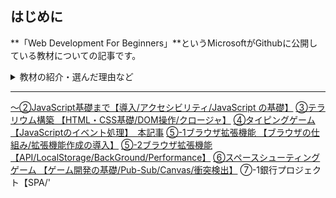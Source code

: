 <!--
title : MicrosoftのWeb開発教材を使ってみた ⑦-2銀行プロジェクト【ログイン/データ管理/状態管理】
tags : API 初心者
-->

## はじめに

**「Web Development For Beginners」**というMicrosoftがGithubに公開している教材についての記事です。

<details><summary> 教材の紹介・選んだ理由など </summary><div>

### この教材を選んだ理由

https://github.com/microsoft/Web-Dev-For-Beginners

- HTML/CSS/JavaScriptを触れるいい感じの教材が欲しかった
    - そこそこのボリュームがあり、作りながら学べるタイプの教材
    - 基礎的なトピックが一通り網羅されている
- 質が高そう
    - なにせあのMicrosoftなので、きっと良いものでしょう。
- 題材が**面白そう**
    - 軽く調べた感じだとチュートリアルでよくある題材として「TODOアプリ」「クイズアプリ」などがあるみたいですが、どれもどう実装するのか想像がついてしまって、余り興味がわきませんでした。
    - しかしこの教材は「テラリウム」「タイピングゲーム」「ブラウザ拡張機能」「スペースゲーム」「銀行プロジェクト」と、面白そうなトピックが並んでいます。

#### +α 実際に取り組んで感じたこと

- 提供されるリファレンス・参考サイトの質が高い
    - 一例は**Flexbox Froggy**。🐸 を並べながら `flexbox` の扱いについて学べるサイトです。超わかりやすいです。

https://flexboxfroggy.com/#ja

- 「アクセシビリティ」「ブラウザがどう動くのか」といった知識も学べる
    - 絶対やるべきだけど後回しにしがちなトピックも結構ガッツリ触れます。
    - かゆいところに手が届く感じ。
- 多分、英語全くわからなくてもなんとかなる
    - ほとんどのレッスンは `translations`というフォルダに日本語訳があります。
    - 最悪全部Deeplに突っ込めばなんとかなります。
- Edge推しがすごい
    - Microsoftの教材なので当然ですが、デモでは基本Edgeが使われます。
- スケッチノートがわかりやすい
    - 一部レッスンは最初にスケッチノートというイラストがあるのですが、それがすごくわかりやすいです。それに可愛い。
    - 扱うトピックについてイラストで視覚的に示してくれるので、どんな内容をやるのかざっくり把握してからレッスンに入ることが出来ます。

![image.png](https://qiita-image-store.s3.ap-northeast-1.amazonaws.com/0/1224564/52789223-13b3-1043-edb6-e26d5828bf35.png)
 > [microsoft/Web-Dev-For-Beginners/tree/main/1-getting-started-lessons/3-accessibility より](https://github.com/microsoft/Web-Dev-For-Beginners/blob/main/sketchnotes/webdev101-a11y.png)


### 教材の概要

各レッスンに以下の要素が含まれます。

- スケッチノート(オプション)
    - レッスンの概要がわかりやすくまとまったイラスト
- 補足のビデオ(オプション)
- レッスン前の小テスト
    - 簡単なテスト
- ステップバイステップなレッスン
- 知識のチェック
- レッスン後の小テスト
    - 簡単なテスト
- チャレンジ
- 副読本(サイト)
- 復習と自己学習
- 課題

チャレンジ〜は調べ物や課題をこなします。
課題については必要だと思ったものだけやりました。

#### 教材の構成

1. **getting-started-lessons(はじめに)**
    1. プログラミング言語と開発ツール
    1. アクセシビリティ
    1. Githubの基礎
2. **js-basics(JavaScript基礎)**
    2. データ型
    2. 関数とメソッド
    2. 分岐処理
    2. ループ
3. **terrarium（テラリウム構築）**
    3. HTMLイントロ
    3. CSSイントロ
    3. DOM操作とクロージャ
4. **typing-game（タイピングゲーム）**
    4. タイピングゲームを作る(イベント管理)
5. **browser-extension（ブラウザ拡張機能）**
    5. ブラウザについて
    5. API呼び出し、ローカルストレージの利用
    5. バックグラウンドタスクとパフォーマンス
6. **space-game（スペースシューティングゲーム）**
    6. イントロ(Pub-Subパターン)
    6. キャンバス
    6. モーションの追加
    6. レーザー追加、衝突検出
    6. スコアの保存
    6. 終了と再起動
7. **bank-project（架空の銀行プロジェクト）**
    7. WebアプリのHTMLテンプレートとルート
    7. ログインと登録フォームの構築
    7. データの取得と利用方法
    7. 状態管理の概念

### 取り組む際に気をつけたこと

* コピペ/写経にならないようにする
    * サンプルコードと実装の解説が一緒になっているので、理解したつもりになってコピペしがちです。
    * まず一通り目を通してから、なるべく自分の頭で考えて実装するようにしました。
* 全部完璧にやろうとしない
    * 「12週間、24レッスンのカリキュラム」と銘打たれているように、出される課題や副教材を全てこなそうと思うとかなりボリュームがあります。
        * そのため、現時点で必要だと思うカリキュラムにのみ取り組みました。
</div></details>

***

[〜②JavaScript基礎まで【導入/アクセシビリティ/JavaScript の基礎】](https://qiita.com/NasuPanda/items/d78514969191491a4bcd)
[③テラリウム構築 【HTML・CSS基礎/DOM操作/クロージャ】](https://qiita.com/NasuPanda/items/59b8e43d8d6fb609c7d5)
[④タイピングゲーム 【JavaScriptのイベント処理】　本記事](https://qiita.com/NasuPanda/items/340f391ee9f167bf4333)
[⑤-1ブラウザ拡張機能 【ブラウザの仕組み/拡張機能作成の導入】](https://qiita.com/NasuPanda/items/d0189565d039c2c11383)
[⑤-2ブラウザ拡張機能 【API/LocalStorage/BackGround/Performance】](https://qiita.com/NasuPanda/items/4186e6701cd2d4d68bb2)
[⑥スペースシューティングゲーム 【ゲーム開発の基礎/Pub-Sub/Canvas/衝突検出】](https://qiita.com/NasuPanda/items/16ffb297be9b862d2785)
⑦-1銀行プロジェクト【SPA/'<template>'/HTMLフォーム】
**⑦-2銀行プロジェクト【ログイン/データ管理/状態管理】　本記事**

***

### 記事の目的

- 学習のアウトプット
- 教材を使ってみたところかなり良かったので、その紹介

### 注意点

自身の学習のアウトプットがメインなので、理解できているところ(他言語と共通の箇所など)は省いています。
また、課題やtipsについても結構省きます。
この教材に興味を持った方はぜひご自分で取り組んでみてください。

# 7 Bank-projectの続き

https://github.com/microsoft/Web-Dev-For-Beginners/blob/main/7-bank-project

Node.jsを用いて架空の銀行を構築していきます。

![bank-image][https://github.com/Westen0511/Qiita-writing/blob/main/Microsoft-web-dev-for-beginners/images/bank-result.png?raw=true]

### やること

1. [Web アプリの HTML テンプレートとルート](https://github.com/microsoft/Web-Dev-For-Beginners/blob/main/7-bank-project/1-template-route/translations/README.ja.md)
2. [ログインと登録フォームの構築](https://github.com/microsoft/Web-Dev-For-Beginners/blob/main/7-bank-project/2-forms/translations/README.ja.md)
3. [データの取得と利用方法](https://github.com/microsoft/Web-Dev-For-Beginners/blob/main/7-bank-project/3-data/translations/README.ja.md)
4. [状態管理の概念](https://github.com/microsoft/Web-Dev-For-Beginners/blob/main/7-bank-project/4-state-management/translations/README.ja.md)

### 学習の目的

- ルーティングと HTML テンプレートを使ったマルチページサイトのアーキテクチャの足場の作り方を学ぶ
- フォームの構築と検証ルーチンの渡し方について学ぶ
- アプリのデータの出入り、データの取得方法、保存方法、廃棄方法
- アプリの状態を保持する方法とプログラムで管理する方法を学ぶ

## データの取得と利用

### イントロ

全てのWebアプリの中核には、**データ**が有る。

データには様々な形があるが、その目的は「ユーザに情報を表示すること」であることが多い。

Webアプリがますますインタラクティブで複雑になってきているため、ユーザがどのように情報にアクセスして対話するかは、現在のWeb開発では重要な要素になっている。

このレッスンでは、サーバーから非同期にデータを取得し、そのデータを利用してHTMLをリロードせずにWebページに情報を表示する方法を見ていく。

### AJAXとデータ取得

#### 従来のWebサイト

従来のWebサイトは、

- ユーザがリンクをクリックしたり
- フォームを使用してデータを送信したり

する度にページ全体をリロードする(=サーバは新しいHTMLを返す)ことで、表示されるコンテンツを更新する。

リロードの際に、以下のような制限が生じる。

- 現在のユーザのアクションを中断
- リロード中はインタラクションを制限

このワークフローはマルチページアプリケーション/MPAとも呼ばれる。

![mpa]([https://github.com/microsoft/Web-Dev-For-Beginners/raw/main/7-bank-project/3-data/images/mpa.png](https://github.com/microsoft/Web-Dev-For-Beginners/raw/main/7-bank-project/3-data/images/mpa.png))

#### SPA

Webアプリがより複雑・インタラクティブになり始めた頃、**[AJAX](https://ja.wikipedia.org/wiki/Ajax)**と呼ばれる技術が登場した。

これにより、**HTMLをリロードすることなく**、JavaScriptを使ってサーバから非同期にデータを送受信することが可能になった。

結果として、より高速なページ更新・よりスムーズなユーザのインタラクションを実現する事ができる。

また、サーバから新しいデータを受信すると、DOM API を用いて現在のHTMLページをJavaScriptで更新することも出来る。

このアプローチは現在シングルページアプリケーション/SPAと呼ばれるものに発展してきた。

![spa]([https://github.com/microsoft/Web-Dev-For-Beginners/raw/main/7-bank-project/3-data/images/spa.png](https://github.com/microsoft/Web-Dev-For-Beginners/raw/main/7-bank-project/3-data/images/spa.png))

AJAX導入当初はデータを非同期で取得できるAPIは`XMLHttpRequest`のみだった。

しかし、現在はより強力な`FetchAPI`が実装されている。`FetchAPI`はPromiseを使用してJSONデータを操作するのに適している。

- 従来はページ更新=HTMLの再リロードであり、様々な不都合があった。このアプローチはMPAと呼ばれる。
- AJAXと呼ばれる非同期通信により、HTMLをリロードすることなく、JavaScriptを使いサーバからデータを送受信することが出来るようになった。このアプローチはSPAと呼ばれる。

#### 実装

`login` を実装していく。
フォームコントロールは `name` 属性(ここでは`user`)によりアクセスできる。

```js
async function login() {
  const loginForm = document.getElementById('loginForm')
  const user = loginForm.user.value;
}
```

APIを叩いてアカウントデータを取得。

```js
async function getAccount(user) {
  try {
    const response = await fetch('//localhost:5000/api/accounts/' + encodeURIComponent(user));
    return await response.json();
  } catch (error) {
    return { error: error.message || 'Unknown error' };
  }
}
```

- データを問い合わせるだけなのでURL以外の引数は不要。
- `fetch` はデフォルトで `GET` リクエストを作成する。
- [encodeURIComponent](https://developer.mozilla.org/ja/docs/Web/JavaScript/Reference/Global_Objects/encodeURIComponent)でエスケープする。
    - URLではなく**[URI](https://developer.mozilla.org/ja/docs/Glossary/URI)。**MDNによると、

    > **URI** *(Uniform Resource Identifier)*
    は、リソースを示す文字列です。もっとも一般的なものは [URL](https://developer.mozilla.org/ja/docs/Glossary/URL)
     であり、ウェブ上の場所を指定することで、リソースを識別します。

    - **URIはURL(locater)とURN(Name)の総称**。
    - [encodeURI](https://developer.mozilla.org/ja/docs/Web/JavaScript/Reference/Global_Objects/encodeURI)もある。動作が少し違う。

`login` を `getAccount` を使うように変更する。

```js
async function login() {
  const loginForm = document.getElementById('loginForm')
  const user = loginForm.user.value;
  const data = await getAccount(user);

  if (data.error) {
    return console.log('loginError', data.error);
  }

  account = data;
  navigate('/dashboard');
}
```

- `getAccount` は非同期関数なので、 `await` で処理を待つ。
- データをどこかに保存しておく必要がある。変数 `account` はまだ存在しないので、ファイルの先頭でグローバル変数として宣言しておく。

    ```js
    let account = null;
    ```


HTMLを修正してログインフォームが送信された時に `login` 関数が呼び出されるようにする。

```js
<form id="loginForm" action="javascript:login()">
```

`register` に以下を追加することで、

グローバル変数`account`に値を保存
→ユーザ登録が完了したらダッシュボードにリダイレクト

という動作を実現できる。

```js
account = result;
navigate('/dashboard');
```

> ✅ [Cross-Origin Resource Sharing (CORS)](https://developer.mozilla.org/ja/docs/Web/HTTP/CORS)と呼ばれる技術を使用することで、サーバーがレスポンスに特殊なヘッダを追加し、特定のドメインの例外を許可することで、クロスオリジンの HTTP リクエストを実行することが可能になります。

### データの表示

ユーザデータが取得できたので、それを表示するために既存のHTMLを更新する。

DOMから要素を取得、修正したり子要素を追加したりしていく。

- 要素のテキストを変更するには `textContent` プロパティを使用する。
    - この値を変更すると、**全ての子要素が削除**され、指定したテキストに置き換えられる。
    - 空の文字列を代入することで要素全てを削除する効率的な方法でもある。
- 新しい子要素を作成するには `document.createElement` と `append` メソッドを使う。
- `innerHTML` プロパティを使用してHTMLの内容を変更することも出来るが、これは[クロスサイトスクリプティング(XSS)攻撃](https://developer.mozilla.org/ja/docs/Glossary/Cross-site_scripting)に対して脆弱なので避けるべき。
    - 悪意あるコードをWebサイトに挿入する攻撃。
    - バリデーション・エンコーディングにより対策する。

#### 実装

現在、存在しないユーザでログインしようとするとコンソールにはメッセージが表示されるが、HTMLには何も表示されない。

そのため、必要に応じてエラーメッセージを表示できるようにする。

まずはプレースホルダーを追加。

```js
...
<div id="loginError"></div>
<button>Login</button>
...
```

`id` とテキストが与えられると、一致する `id` を持つ要素のテキストを更新する関数。

```js
function updateElement(id, text) {
  const element = document.getElementById(id);
  element.textContent = text;
}
```

`login` 関数のエラーメッセージの代わりに使う。

```js
if (data.error) {
  return updateElement('loginError', data.error);
}
```

`register` 関数にも同様の変更を加える。

これで無効な情報が入力されたときにエラーが表示されるようになった。

(スタイルは別途追加)

![error-messages](https://github.com/Westen0511/Qiita-writing/blob/main/Microsoft-web-dev-for-beginners/images/display-error-messages.png?raw=true)

これで視覚的にはエラーメッセージが表示されるようになったが、スクリーンリーダーには何もアナウンスされない。

動的にページに追加されたテキストをアナウンスするには、[ライブリージョン](https://developer.mozilla.org/ja/docs/Web/Accessibility/ARIA/ARIA_Live_Regions)と呼ばれるものを追加する必要がある。

ここでは、アラートと呼ばれるライブリージョンを使用する。

```js
<!-- role alert はスクリーンリーダーに適切な情報を伝えるためのもの -->

<div id="loginError" role="alert"></div>
...
<div id="registerError" role="alert"></div>
```

#### ARIAライブリージョンについて

- ライブリージョンはブラウザ・支援技術が認識出来るように最初から・かつ空で存在する必要がある。
- あくまで**必要な場合のみ**使用する。HTMLタグのセマンティクスで解決できるのならそれが基本。
- `role` で役割を定義したり、`tab-index`でキーボード操作を可能にしたりする。
- 参考
    - [今日から始める負担にならないWAI-ARIA - Qiita](https://qiita.com/k__watanabe/items/70502233e25b3fa9e8c8)
    - [ARIA ライブリージョン - アクセシビリティ | MDN](https://developer.mozilla.org/ja/docs/Web/Accessibility/ARIA/ARIA_Live_Regions)

### ダッシュボードに情報を表示する

ダッシュボードにアカウント情報を表示してみる。

データは以下のような形。

```js
{
  "user": "test",
  "currency": "$",
  "description": "Test account",
  "balance": 75,
  "transactions": [
    { "id": "1", "date": "2020-10-01", "object": "Pocket money", "amount": 50 },
    { "id": "2", "date": "2020-10-03", "object": "Book", "amount": -10 },
    { "id": "3", "date": "2020-10-04", "object": "Sandwich", "amount": -5 }
  ],
}
```

#### 実装

残高を表示するためのプレースホルダーを追加。

```html
<section>
  Balance: <span id="balance"></span><span id="currency"></span>
</section>
```

アカウント情報を表示するためのセクションを追加。

```html
<h2 id="description"></h2>
```

> ✅ アカウントの説明はその下にあるコンテンツのタイトルとして機能するため、意味的には見出しとしてマークアップされる。****[How to structure headings for web accessibility](https://www.nomensa.com/blog/how-structure-headings-web-accessibility)****を読み、見出し構造がどのように重要であるかを詳しく知ろう。（後述）

プレースホルダーを更新するための関数を実装していく。

```js
function updateDashboard() {
  if (!account) {
    return navigate('/login');
  }

  updateElement('description', account.description);
  updateElement('balance', account.balance.toFixed(2));
  updateElement('currency', account.currency);
}
```

- まずアカウントデータがあるか確認する。
- 次に先程作成した `updateElement` でHTMLを更新する。
    - 残高表示をきれいにするため、`toFixed` を使って小数点以下2桁の値を表示する

ダッシュボードがロードされる度に `updateDashboard` を呼び出す必要がある。

既にレッスン1の課題で「ダッシュボード表示時」の定義はしてあるので、そこから呼び出せばいい。

一応教材の実装も見ていく。

`updateRoute` の最後に以下を追加。

```js
if (typeof route.init === 'function') {
  route.init();
}
```

`routes` の定義を更新。

```js
const routes = {
  '/login': { templateId: 'login' },
  '/dashboard': { templateId: 'dashboard', init: updateDashboard }
};
```

`route.init` はわかりやすくて良いので真似する。

```js
/** ダッシュボード表示時の処理*/
function dashboardDisplay(route) {
    if (route.templateId === 'dashboard') {
        // ダッシュボードの更新
        route.init();
        console.log('Dashboard is shown.');
    }
}
```

ログインするとアカウントの残高・通貨・説明が表示されるようになった。

![display-balance](https://github.com/Westen0511/Qiita-writing/blob/main/Microsoft-web-dev-for-beginners/images/login-display-balance.png?raw=true)

***

### 寄り道・見出し構造について

✅ ****[How to structure headings for web accessibility](https://www.nomensa.com/blog/how-structure-headings-web-accessibility)****を読み、見出し構造がどのように重要なのかについて知る

#### 見出し を使う

- 見出しは単に大きなタイトルをつけるだけでなく、**ページの構造を明確にするもの**。アウトラインと考えることが出来る。
- 見出しでコンテンツを分割する。
    - ユーザはページを簡単に読み進める事ができるようになる。
    - アクセシビリティの観点からは、「目次」としての役割を果たす。
- コンテンツの紹介に見出しを使う。見出しは「ラベル」であり、説明ではない。

#### セクションとサブセクション

![sections-and-sub-sections]([https://static.nomensa.com/heading_levels_609a1f4161.png](https://static.nomensa.com/heading_levels_609a1f4161.png))

- `h1` はページの見出し。ページタイトルに相当する。
- `h2` はコンテンツのセクションを作成する。ページを分割し、コンテンツを整理することに役立つ。
- 次の見出しに移った時、それが新しいセクションなら `h2` が適切。
    - 前回の `h2` のサブセクションなら `h3` が適切。
- アクセシビリティの観点から、見出しのレベルを飛ばす(`h1` から `h3` など)は避けるべき。

#### 良い例

![BBC-website]([https://static.nomensa.com/Optimized_bbc_heading_level_outline_8fa1377f4c.png](https://static.nomensa.com/Optimized_bbc_heading_level_outline_8fa1377f4c.png))

BBCのホームページは良い例。

- `h1` が1つだけ使われている。
- ページの様々なセクションは `h2` として定義されている。これによりユーザが簡単に読むべき関連セクションを見つけることが出来る。
- 各トピックの下にある見出しは `h3` として定義されている。

見出し構造を見てみると、以下のようになっている。

```html
<h1> BBC Homepage </h1>

<h2> Headline Topic </h2>
	<h3> News Headline 1 </h3>
	<h3> News Headline 2 </h3>
	<h3> News Headline 3 </h3>

<h2> Headline Topic </h2>
	<h3> News Headline 1 </h3>
	<h3> News Headline 2 </h3>
	<h3> News Headline 3 </h3>
```

![GOV.UL]([https://static.nomensa.com/gov_heading_level_outline_37958fbf63.png](https://static.nomensa.com/gov_heading_level_outline_37958fbf63.png))

こちらも良い例。

- 「Popular on GOV.UK」は視覚的には普通のテキストのように見えるが、実際にはまったく新しいセクションのため、 `h2` を割り当てるのが適切。
- 「Services and Information」という `h2` が隠されて存在する。スクリーンリーダーのユーザーには読み上げられるようになっている。

BBCとGOV.UKのホームページは大きく異なるが、どちらもページ構造を効果的に伝え、支援技術を使うユーザを満足させる強固な見出し構造を持っている。

**その他紹介されていた参考記事**

- [Using HTML headings](https://www.nomensa.com/blog/2010/using-html-headings)
- [How to write good link text](https://www.nomensa.com/blog/2011/accessibility-how-write-good-link-text)
- [How to write good page titles](https://www.nomensa.com/blog/2013/how-to-write-better-page-titles)

***

### templateを使用してテーブルを動的に作成

`template` は小さく作って、ページの繰り返し部分を動的に埋め込むために使用することも出来る。

#### 実装

新しいテンプレートを追加。

```html
<template id="transaction">
	<tr>
		<td></td>
		<td></td>
		<td></td>
	</tr>
</template>
```

このテンプレートは3つのカラム(日付・オブジェクト・取引額)を持つ。

見つけやすいように、`tbody` に `id` を付与しておく。

```js
<tbody id="transactions"></tbody>
```

`createTransactionRow` を実装していく。

```js
function createTransactionRow(transaction) {
  const template = document.getElementById('transaction');
  const transactionRow = template.content.cloneNode(true);
  const tr = transactionRow.querySelector('tr');
  tr.children[0].textContent = transaction.date;
  tr.children[1].textContent = transaction.object;
  tr.children[2].textContent = transaction.amount.toFixed(2);
  return transactionRow;
}
```

この関数は名前の通りの動作をする。

作成したテンプレートを使って新しいテーブルの行を作成( `tr` )、取引データを使ってその内容を埋める。

以下の処理を `updateDashboard` に追加。

```js
const transactionsRows = document.createDocumentFragment();
for (const transaction of account.transactions) {
  const transactionRow = createTransactionRow(transaction);
  transactionsRows.appendChild(transactionRow);
}
updateElement('transactions', transactionsRows);
```

ここでは `documentFragment` を利用し、DOMフラグメント上で作業、HTMLにアタッチしている。

`updateElement` がテキストコンテンツにのみ対応しているので、コードを少し変更する。

```js
function updateElement(id, textOrNode) {
  const element = document.getElementById(id);
  element.textContent = ''; // 一旦子要素を空にする
  element.append(textOrNode);
}
```

**[append](https://developer.mozilla.org/ja/docs/Web/API/Element/append)** を使用している。

`append`は、テキスト・[DOM Nodes](https://developer.mozilla.org/ja/docs/Web/API/Node)のどちらも親要素にアタッチすることが出来る。

##### `append` と `appendChild` の違い

> `Element.append()` は `[DOMString](https://developer.mozilla.org/ja/docs/Web/API/DOMString)` も追加することができますが、`Node.appendChild()` は`[Node](https://developer.mozilla.org/ja/docs/Web/API/Node)` オブジェクトのみを受け付けます。

> `Element.append()` には返値がありませんが、`Node.appendChild()` は追加された`[Node](https://developer.mozilla.org/ja/docs/Web/API/Node)` オブジェクトを返します。

> `Element.append()` は複数のノードや文字列を追加することができますが、`Node.appendChild()` はノードを 1 つだけしか追加することができせん。

## 処理の振り返り

コードがぐちゃぐちゃになってきたので、一旦整理がてら処理の流れを復習します。

#### ルーティング

```js
// ---------------------------------------------------------------------------
// ルーティング
// ---------------------------------------------------------------------------

const routes = {
    '/login': { templateId: 'login' },
    '/dashboard': { templateId: 'dashboard', init: updateDashboard }
};

/** 入力されたURLに従ってナビゲートを行う */
function navigate(path) {
	  // ブラウザの履歴にURLパスを追加
    window.history.pushState({}, path, path);
    updateRoute();
}

/** クリックされたリンクをnavigateに渡す */
function onLinkClick(event) {
    // リンクのデフォルト動作(HTML更新)を防ぐ
    event.preventDefault();
    navigate(event.target.href);
}

/** HTMLテンプレートの表示を更新する */
function updateRoute() {
    const path = window.location.pathname;
    const route = routes[path];
    // 未知のパスが入力された場合ログインページにリダイレクトする
    if (!route) return navigate('/login');

    // templateを取得
    const template = document.getElementById(route.templateId);
    const view = template.content.cloneNode(true);

    // appにHTML追加
    const app = document.getElementById('app');
    app.innerHTML = '';
    // appendChildはノードのみが対象
    app.appendChild(view);

    updateTitle(route);
    // ダッシュボード表示時の処理
    dashboardDisplay(route);
}

/** ページタイトルを更新する */
function updateTitle(route) {
    document.title = route.templateId;
}
```

- `navigate` では、HTMLをリロードせずにURLを更新、閲覧履歴に新しいエントリを作成して `updateRoute` を呼び出す。
- リンクがクリックされた場合は「HTML更新」を防ぎつつ `navigate` にリンクが持っているパスを渡す。
- `updateRoute` では、現在のパスを参照して処理を行う。
    - 未知のパスが入力された場合`navigate` の呼び出し。
    - `template` を取得、`app`にHTMLを挿入する形でページを更新する。
    - タイトル・ダッシュボードの更新も行う。

#### HTMLの更新

```js
/** 指定した要素の子要素にNodeかテキストを追加 */
function updateElement(id, textOrNode) {
    const element = document.getElementById(id);
    element.textContent = ''; // 一旦子要素を空にする
    element.append(textOrNode);
}
```

- 特定の要素に子要素を追加する形で動的にHTMLを更新する。
- `append` を利用することでテキスト/Nodeどちらも対応できる。

#### ユーザデータのサンプル

```js
/**
 * データのサンプル
{
    "user": "test",
    "currency": "$",
    "description": "Test account",
    "balance": 75,
    "transactions": [
        { "id": "1", "date": "2020-10-01", "object": "Pocket money", "amount": 50 },
        { "id": "2", "date": "2020-10-03", "object": "Book", "amount": -10 },
        { "id": "3", "date": "2020-10-04", "object": "Sandwich", "amount": -5 }
    ],
}
 */
```

#### 登録処理

```js
// ---------------------------------------------------------------------------
// 登録
// ---------------------------------------------------------------------------

/** ユーザを登録する */
async function createAccount(account) {
    try {
        // POSTを使ってユーザ情報を送る
        const response = await fetch('//localhost:5000/api/accounts', {
        method: 'POST',
        headers: { 'Content-Type': 'application/json' },
        body: account
    });
        // response.jsonはレスポンスのbodyを解析してオブジェクトを返す
        return await response.json();
    } catch (error) {
        return { error: error.message || 'Unknown error' };
    }
}

/** ユーザ登録の実行 */
async function register() {
    const registerForm = document.getElementById('registerForm');
    // フォームからキー:値のペアを取得
    const formData = new FormData(registerForm);
    // キー:値のリストをオブジェクトに変換 → JSONに変換
    const jsonData = JSON.stringify(Object.fromEntries(formData));

    const result = await createAccount(jsonData);

    // 登録失敗時
    if (result.error) {
        // エラーテキストを表示
        return updateElement("registerError", result.error);
    }

    console.log('Account created!', result);
    account = result;
    navigate('/dashboard');
}
```

- Fetchを使ってユーザ情報を登録。
    - 引数はURLとリクエストの詳細。
    - `response.json`はJSONという名前ではあるが、`response`オブジェクトの`body`を解析、JavaScriptのオブジェクトとして返すメソッド。
    - 非同期処理なので `async/await` を使う。
- `register` から `createAccount` 呼び出し。
    - フォームから[値:キーのペア]取得→オブジェクトに変換→JSONにシリアライズ。
    - `await` を使って処理を待つ。
    - 登録失敗したらエラーテキストを表示。
    - 成功したらグローバル変数 `account` に `result` を代入し、ダッシュボードへリダイレクト。

#### ログイン

```js
// ---------------------------------------------------------------------------
// ログイン
// ---------------------------------------------------------------------------

/** APIを叩いてユーザをGETする */
async function getAccount(user) {
    try {
        // デフォルトでGETを使うのでURLのみで良い
        const response = await fetch('//localhost:5000/api/accounts/' + encodeURIComponent(user));
        // response.jsonはレスポンスのbodyを解析してオブジェクトを返す
        return await response.json();
    } catch (error) {
        return { error: error.message || 'Unknown error' };
    }
}

/** ログインする */
async function login() {
    // フォームへの入力からユーザ情報を取得
    const loginForm = document.getElementById('loginForm')
    const user = loginForm.user.value;
    const data = await getAccount(user);

    // ログイン失敗時
    if (data.error) {
        // エラーテキストを表示
        return updateElement('loginError', data.error);
    }

    account = data;
    navigate('/dashboard');
}
```

- Fetchを使ってユーザ情報を取得。
    - デフォルトでGETを使うため、引数はURLのみで良い。
    - 登録と同じく `response.json` で結果をオブジェクトに変換。
- `login` から `getAccount` の呼び出し。
    - フォームへの入力からユーザの情報を取得。
    - ログインが失敗したらエラーテキストを表示。
    - ログインに成功したらグローバル変数 `account` に `data`を入れてダッシュボードにリダイレクト。

#### ダッシュボード

```js
// ---------------------------------------------------------------------------
// ダッシュボード
// ---------------------------------------------------------------------------

/** ダッシュボード表示時の処理 updateRouteから呼ばれる */
function dashboardDisplay(route) {
    if (route.templateId === 'dashboard') {
        // updateDashboardの呼び出し
        route.init();
        console.log('Dashboard is shown.');
    }
}

/** ダッシュボードを更新する */
function updateDashboard() {
    // アカウントの存在確認
    if (!account) {
        return navigate('/login');
    }
    // 表示の更新
    updateElement('description', account.description);
    updateElement('balance', account.balance.toFixed(2));
    updateElement('currency', account.currency);

    // テーブルに挿入するDocumentFragmentを作成
    const transactionsRows = document.createDocumentFragment();
    for (const transaction of account.transactions) {
    const transactionRow = createTransactionRow(transaction);
    transactionsRows.appendChild(transactionRow);
}
// 作成したDocumentFragmentを挿入
updateElement('transactions', transactionsRows);
}

/** テーブルデータを作成する */
function createTransactionRow(transaction) {
    // テーブルの取得
    const template = document.getElementById('transaction');
    const transactionRow = template.content.cloneNode(true);
    const tr = transactionRow.querySelector('tr');
    // transactionをテーブルに追加
    tr.children[0].textContent = transaction.date;
    tr.children[1].textContent = transaction.object;
    tr.children[2].textContent = transaction.amount.toFixed(2);
    return transactionRow;
}
```

- ルートがダッシュボードなら `dashboardDisplay` が呼ばれる。
- ダッシュボードを更新する。
    - グローバル変数 `account` を使ってアカウントの存在確認。
    - `updateElement` 、 `account` が持つ情報を使ってダッシュボードの表示を更新。
    - `DocumentFragment`を利用してテーブルに挿入するデータを作成。
- テーブルデータを作成する。
    - テンプレートからテーブルを取得。
    - `account.transactions` のデータを元にテーブルの要素を更新。
    - 作成したノードを返す。

#### 初期化・グローバル変数の宣言

```js
// ---------------------------------------------------------------------------
// グローバル変数の宣言
// ---------------------------------------------------------------------------

/** @global アカウント情報 */
let account = null;

// ---------------------------------------------------------------------------
// 初期化
// ---------------------------------------------------------------------------

// popstateイベント発生時updateRouteを呼び出し。
// このイベントは戻る/進むボタンによるページ遷移などで発生する。
window.onpopstate = (event) => {
    updateRoute()
}
updateRoute()
```

- `account` はグローバル変数なので `@global` を書いておいた。
    - 書き方が合ってるのかは謎。VSCodeだと補完が表示されて、コレなんだっけ？とはならないようになったのでOKとする。
- `popstate` イベント(戻る/進むボタン)発生時に`updateRoute` を呼び出すようにする。
- `updateRote` を呼んでおくことで、ページにアクセスした時に `/login` にリダイレクトするようにする。

## データの取得と利用　続き

### 課題 コードのリファクタとコメント

狙ったわけではないのですが、課題の直前に似たようなことをやってしまいました。

とはいえ、課題の内容によると、まだ以下のようなことが出来ます。

- URL等の定数を抽出
- コードの共通部分をなくす
- その他色々見直す

#### 定数の抽出

複数回呼び出される値は変数に入れておくべきですね。

```js
/** @global ベースURL */
const serverURL = '//localhost:5000/api'
```

#### `**create` と `get` を因数分解**

元々のコード

```js
/** ユーザを登録する */
async function createAccount(account) {
    try {
        // POSTを使ってユーザ情報を送る
        const response = await fetch( serverUrl + '/accounts/', {
        method: 'POST',
        headers: { 'Content-Type': 'application/json' },
        body: account
    });
        // response.jsonはレスポンスのbodyを解析してオブジェクトを返す
        return await response.json();
    } catch (error) {
        return { error: error.message || 'Unknown error' };
    }
}

/** APIを叩いてユーザをGETする */
async function getAccount(user) {
    try {
        // デフォルトでGETを使うのでURLのみで良い
        const response = await fetch( serverUrl + "/accounts/" + encodeURIComponent(user));
        // response.jsonはレスポンスのbodyを解析してオブジェクトを返す
        return await response.json();
    } catch (error) {
        return { error: error.message || 'Unknown error' };
    }
}
```

`create`と`get`では、`response` の設定周りが異なりますね。

- create
    - POST
    - headers有り
    - body有り
- get
    - GET

`headers` `body` はPOSTの時に必要な値。

`headers` で利用する値は定数、`body` は変数なので、
`body` がある場合 `headers` をセットする感じで良さそう。

また、`fetch`自体のデフォルトは`GET`なので、デフォルト引数に`GET`を登録しておけば良さそう。

あとはURLを引数として受け取る形で。

```js
async function sendRequest(url, body, method="GET") {
    try {
        const response = await fetch( serverUrl + url, {
            method: method,
            headers: body? { 'Content-Type': 'application/json' } : undefined,
            body: body
        })
        return await response.json();
    } catch (error) {
        return { error: error.message || "Unknown error"};
    }
}
```

`severUrl` + `url` ってわかりにくいな・・・

良い変数名はないでしょうか。 `solution`(模範解答的なコード) を見てみます。

```js:solution/app.js
async function sendRequest(api, method, body) {
  try {
    const response = await fetch(serverUrl + api, {
      method: method || 'GET',
      headers: body ? { 'Content-Type': 'application/json' } : undefined,
      body
    });
    return await response.json();
  } catch (error) {
    return { error: error.message || 'Unknown error' };
  }
}
```

なるほど、`api` か・・・

概ね同じですが、 `method` の渡し方が少し違いますね。

**リファクタリング前**

```js
/** ユーザを登録する */
async function createAccount(account) {
    try {
        // POSTを使ってユーザ情報を送る
        const response = await fetch( serverUrl + '/accounts/', {
        method: 'POST',
        headers: { 'Content-Type': 'application/json' },
        body: account
    });
        // response.jsonはレスポンスのbodyを解析してオブジェクトを返す
        return await response.json();
    } catch (error) {
        return { error: error.message || 'Unknown error' };
    }
}

/** APIを叩いてユーザをGETする */
async function getAccount(user) {
    try {
        // デフォルトでGETを使うのでURLのみで良い
        const response = await fetch( serverUrl + "/accounts/" + encodeURIComponent(user));
        // response.jsonはレスポンスのbodyを解析してオブジェクトを返す
        return await response.json();
    } catch (error) {
        return { error: error.message || 'Unknown error' };
    }
}
```

**リファクタリング後**

```js
/** サーバAPIにリクエストを送る */
async function sendRequest(api, body, method="GET") {
    try {
        const response = await fetch( serverUrl + api, {
            method: method,
            headers: body? { 'Content-Type': 'application/json' } : undefined,
            body: body
        })
        return await response.json();
    } catch (error) {
        return { error: error.message || "Unknown error"};
    }
}

/** GET アカウント情報*/
async function getAccount(user) {
    // 引数はURLのみ
    return sendRequest('/accounts/' + encodeURIComponent(user));
}

/** POST アカウント情報 */
async function createAccount(account) {
    return sendRequest('/accounts', account, "POST");
}
```

かなりスッキリしました。

#### タイトルの更新

`solution`をチラ見してみると、 `title` の更新部分の処理で `routes` のプロパティを利用していました。

```js
const routes = {
    '/login': { templateId: 'login', title: "Login" },
    '/dashboard': { templateId: 'dashboard', title: "Account info", init: updateDashboard }
};
...
// タイトルの更新
document.title = route.title;
```

確かにこちらの方がわかりやすいし、わざわざ関数を使うまでもないですね。

### 副教材

- [メディアクエリー](https://developer.mozilla.org/ja/docs/Web/CSS/Media_queries)
    - [メディアクエリー　ガイド](https://developer.mozilla.org/ja/docs/Web/CSS/Media_queries#%E3%82%AC%E3%82%A4%E3%83%89)
    - レスポンシブデザインにするために使われるようです。

***

## 状態管理の概念

### イントロ

Webアプリの規模が大きくなるにつれて、当然ながらすべてのデータの流れを追うことは難しくなる。

どこでデータを取得し、どのページがデータを消費し、どこでいつ更新する必要があるのか・・・

メンテナンスが難しい厄介なコードになりがち。

これは、アプリの異なるページ感でデータを共有する必要がある場合(ユーザデータなど)に特に当てはまる。

このパートでは、**状態の管理方法**を再考するために構築したアプリを見ていく。**任意の時点でのブラウザの更新**をサポートし、**ユーザセッション間でのデータの永続化**を可能にする。

### 状態管理を再考する

現在は、ログインしているユーザの銀行データを含むグローバル変数 `account` を使ってアプリの状態を管理している。

現状、以下の問題がある。

- ブラウザをリフレッシュするとログインに戻るため、**状態は保持されない**。
- **状態を変更する関数が複数**ある。アプリが大きくなるにつれて、変更の追跡が難しくなり、更新を忘れがちになる。
- **状態がリセットされない。**Logoutをクリックしてもログインページになってもアカウントデータが残っている。

ここでの問題の本質は、**データの流れがわかりにくい**こと。

- データフローをわかりやすく保つには？
- データフローを理解しやすい状態に保つには？

これらの問題が解決した時、他の問題は既に解決されているか、簡単に解決できるようになっている。

ここでは、**データとそれを変更する方法**を集中化することで構成される、一般的な解決策を採用する。

![state-management]([https://github.com/microsoft/Web-Dev-For-Beginners/raw/main/7-bank-project/4-state-management/images/data-flow.png](https://github.com/microsoft/Web-Dev-For-Beginners/raw/main/7-bank-project/4-state-management/images/data-flow.png))

> https://raw.githubusercontent.com/microsoft/Web-Dev-For-Beginners/main/7-bank-project/4-state-management/images より

SAMパターン、Reduxについて調べてみる。

**SAMパターン**

![SAM](https://github.com/Westen0511/Qiita-writing/blob/main/Microsoft-web-dev-for-beginners/images/SAM.jpeg?raw=true)

> 構成要素
> Model
> Actionから受け取った計算結果をpresent関数でStoreに送り、現在の状態を更新する。
> 状態が変化することでViewが更新される。
> 現在の状態を保持する(FluxのStore)。
> 永続化の責務も持つ。

> Action
> データを受け取り、そのデータをもとに状態計算をする関数。
> 計算結果は、present関数を介してModelへ送りこまれる。
> ActionはView(ユーザー操作)とState(NAP ※後述)から発火される。

> State
> Modelから受け取ったデータを元にViewで必要となるデータに変換を行う関数。
> モデルの全てがViewに影響する訳ではなく、またViewの形がモデルと一致する訳でもないので、Stateを介して見通しを整える。
> 現在のModelの状態を見て、次に発火する必要のあるActionを呼び出す。これをNAP（Next-Action-Predicate）という。（ex. Modelが持つtimeが0になった時、Modelの状態を見て自動的にTimeUp!と表示する）

参考

- [SAMパターンの大雑把な理解](https://izumisy.work/entry/2017/10/14/184229)
- [【SAM】ゲーマー諸君、コントローラを棄ててアクションを起こせ！MVCのCが消えて、Actionが残った理由 - ゲーム脳でもわかるMVC 本論](https://qiita.com/sasanquaneuf/items/2926555c9f4e7230b84f)
- [Flux, Redux, SAMのデータフローをざっくり理解する](https://qiita.com/aimy-07/items/e252ff3be2f4e7fdc9f5)

**Redux**

状態管理へのアプローチを持つライブラリは多くあるが、[Redux](https://redux.js.org/)は人気の選択肢の一つ。

- Reactが扱うUIの状態を管理するためのフレームワーク。
- 3原則を持つ。
    1. **Single source of truth**アプリケーション内でStoreは1つだけ。
    2. **State is read-only**stateを直接変更することはできない。Actionをstoreへdispatch(送信)することでしかstateは変更できない。
    3. **Mutations are written as pure functions**Reducer(stateを変更する関数)は純粋関数(同じ入力値を渡すたび、決まって同じ出力値が得られる関数)でなければならない。

#### 実装

 `account` 宣言を `state` に置き換える。

```js
let account = null;
```

```js
let state = {
  account: null
};
```

これにより、1つの `state` オブジェクトに全てのデータの状態を集中させることになる。

### データ変更の追跡

データ保存のために `state` オブジェクトを配置したので、次のステップは**更新を一元化**すること。
目的は、「いつ変更があったのか」、「いつ変更が発生したのか」簡単に把握できるようになること。

ここでは、 `state` オブジェクトを不変にする。

これはまた、何かを変更したい場合には新しい `state` を作成する必要があることを意味する。

このようにすることで、望ましくない副作用への保護、デバッグを容易にする、などのメリットを得ることが出来る。

JavaScriptでは、[Object.freeze](https://developer.mozilla.org/ja/docs/Web/JavaScript/Reference/Global_Objects/Object/freeze) を使って不変オブジェクトを作ることが出来る。

#### 浅い凍結

[浅い凍結とは - MDN](https://developer.mozilla.org/ja/docs/Web/JavaScript/Reference/Global_Objects/Object/freeze#what_is_shallow_freeze)

`Object.freeze(object)` を呼び出した結果は`object`の直属のプロパティにのみ適用される。

```js
const employee = {
  name: "Mayank",
  designation: "Developer",
  address: {
    street: "Rohini",
    city: "Delhi"
  }
};

Object.freeze(employee);

employee.name = "Dummy"; // 非 strict モードでは暗黙に失敗
employee.address.city = "Noida"; // 子オブジェクトの属性は変更できる

console.log(employee.address.city) // 出力: "Noida"
```

オブジェクトを真に不変にするには、オブジェクト型のプロパティを**再帰的に凍結(深い凍結)させる**必要がある。

凍結させてはいけない `window` のようなオブジェクトを凍結させる危険性があることに注意。

#### 実装

```js
function updateState(property, newData) {
  state = Object.freeze({
    ...state,
    [property]: newData
  });
}
```

この関数では、新しい `state` オブジェクトを作成し、`...`を使用して前のステートからデータをコピーしている。

次に、`[property]`を使用して `state` の特定のプロパティを新しいデータでオーバーライドする。

最後に、`Object.freeze`を使用してオブジェクトをロック、変更を防ぐ。

また、 `state` の初期化を更新、初期状態も凍結されるようにする。

```js
let state = Object.freeze({
  account: null
});
```

それに伴い `login` `register` を更新。

```js
// register
updateState('account', result);

// login
updateState('account', data);
```

新しい関数 `logout` を作成し、ユーザがLogoutをクリックした時にアカウントデータがクリアされない問題を修正する。

```js
function logout() {
  updateState('account', null);
  navigate('/login');
}
```

##### [スプレッド構文](https://developer.mozilla.org/ja/docs/Web/JavaScript/Reference/Operators/Spread_syntax#spread_in_object_literals)

> スプレッド構文は、オブジェクトや配列のすべての要素を何らかのリストに入れる必要がある場合に使用することができます。

```js
> state
{ key: 'v', key2: 'v2', key3: 'v3' }

# オブジェクトに展開
> state = {...state, "key4": "v4"}
{ key: 'v', key2: 'v2', key3: 'v3', key4: 'v4' }
```

##### ブラケット表記

[オブジェクトでの作業 - MDN](https://developer.mozilla.org/ja/docs/Web/JavaScript/Guide/Working_with_Objects#objects_and_properties)

```js
//ブラケット記法
const obj = new Object();
const propertyName = "01" ;
obj[propertyName] = "テスト"; 
console.log(obj);  // Object { 01="テスト"}

//ドット記法
const obj = new Object();
obj.01 = "テスト";       //SyntaxError
console.log(obj.0123);　 //SyntaxError
```

> JavaScript 識別子として有効ではないプロパティ名 (例えば空白やダッシュを含んでいたり、数字で始まったりするプロパティ名) には、ブラケット (角括弧) 表記法でのみアクセスできます。この表記法はプロパティ名を動的に決める場合 (プロパティ名が実行時に決まる場合) に便利です。

**プロパティ名に変数を使いたい**場合、動的にプロパティ名を変更してアクセスしたい場合などにブラケット記法が有効。

### 状態を維持する

ほとんどのWebアプリでは、データを保持しておかないと正常に動作しない。

すべての重要なデータは通常、**DBに保存**され、サーバーAPIをを介してアクセスされる。

しかし、より良いUXやパフォーマンス向上のため、ブラウザ上で実行されている**クライアントアプリのデータを永続化する**ことも選択肢に上がる。

ブラウザにデータを永続化する場合、いくつか重要な点がある。

- **データは機密性の高いものか？** ユーザパスワードなどの機密性の高いデータをクライアントに保存することは避けるべき。
- **データをどのくらい保存する必要がある？** このデータにアクセスするのは現在のセッションのためだけ？それとも永遠に保存する？

Webアプリ内のデータを保存する方法は目的に応じて複数ある。

例えば、URLを使用して検索クエリを保存し、ユーザー間で共有できるようにすることが出来る。

また、**認証情報**のように、データをサーバーと共有する必要がある場合は、**HTTPクッキー**を使用することも出来る。

もう一つの選択肢は、データを保存するためのブラウザAPIを利用すること。

- **[localStorage](https://developer.mozilla.org/ja/docs/Web/API/Window/localStorage)** : **異なるセッション**にまたがって現在のWebサイトに固有のデータを永続化することが出来る。[Key-Valueストア](https://e-words.jp/w/KVS.html)。
- **[sessionStorage](https://developer.mozilla.org/ja/docs/Web/API/Window/sessionStorage)** : 保存されたデータは**セッションの終了時**(ブラウザが閉じられた時)に消去される。

これらのAPIはどちらも**文字列しか**保存できない。

複雑なオブジェクトを格納したい場合、 `JSON.stringify` を使って `JSON` 形式にシリアライズする必要がある。

✅ サーバーで動作しないWebアプリを作成したい場合、 `IndexedDB` API を使ってクライアント上にDBを作成することも可能。

#### 実装

ユーザが明示的にLogoutボタンをクリックするまではログインしたままにしたい。
そのため、`localStorage`を使ってアカウントデータを保存する。

まず、データを保存するためのキーを定義する。

```js
const storageKey = "savedAccount";
```

そして、 `updateState` に以下を追加。

```js
localStorage.setItem(storageKey, JSON.stringify(state.account));
```

`state`によりすべての状態の更新を一元化していたため、ユーザーアカウントのデータは永続化され、常に最新の状態になる。

データを保存したので、アプリが読み込まれた時に復元されるようにする。

```js
function init() {
  const savedAccount = localStorage.getItem(storageKey);
  if (savedAccount) {
    updateState('account', JSON.parse(savedAccount));
  }

  // 今までの初期化コード
  window.onpopstate = () => updateRoute();
  updateRoute();
}

init();
```

保存されたデータを取得、もしあればそれに応じて状態を更新する。

ページの更新時に状態に依存するコードがあるかもしれないので、ルートを更新する前にこの処理を行うことが重要。

アカウントデータを保持しているため、**ダッシュボードページをアプリケーションのデフォルトページに**することも出来る。

具体的には、`updateRoute`を以下のように変更する。

```js
/** HTMLテンプレートの表示を更新する */
function updateRoute() {
    const path = window.location.pathname;
    const route = routes[path];
    // 変更箇所
    if (!route) return navigate('/dashboard');
```

もしもデータが見つからなければ、ダッシュボード → ログインページにリダイレクトするようになっているため問題ない。

### データの更新

`test` アカウントを使ってダッシュボードに行き、ターミナルで以下のコマンドを実行して新しいトランザクションを作成する。

```jsx
curl --request POST \
     --header "Content-Type: application/json" \
     --data "{ \"date\": \"2020-07-24\", \"object\": \"Bought book\", \"amount\": -20 }" \
     http://localhost:5000/api/accounts/test/transactions
```

この状態でダッシュボードのページを更新してみても、新しいトランザクションは表示されない。この状態は`localStorage`により無期限に保持されるが、ログアウトして再ログインするまで更新されない。

この問題を修正するために考えられる戦略の1つは、ダッシュボードがロードされる度にアカウントデータをリロードすること。

#### 実装

`updateAccountData` を作成する。

```jsx
async function updateAccountData() {
  const account = state.account;
  if (!account) {
    return logout();
  }

  const data = await getAccount(account.user);
  if (data.error) {
    return logout();
  }

  updateState('account', data);
}
```

現在ログインしているかをチェックし、サーバからアカウントデータをリロードする。

`refresh` を作成する。
アカウントデータを更新し、ダッシュボードページのHTMLを更新する処理を行う。

```jsx
async function refresh() {
  await updateAccountData();
  updateDashboard();
}
```

最後に、ルート定義を更新する。

```jsx
const routes = {
  '/login': { templateId: 'login' },
  '/dashboard': { templateId: 'dashboard', init: refresh }
};
```

これで、ダッシュボードをリロードすると更新されたアカウントデータが表示される。

### 課題 「トランザクションの追加」ダイアログの実装

> - ダッシュボードページに「トランザクションの追加」ボタンを追加します
> - HTML テンプレートで新しいページを作成するか、JavaScript を使用してダッシュボード・ページを離れることなくダイアログの HTML を表示/非表示にするかのいずれかを選択します (そのためには `[hidden](https://developer.mozilla.org/ja/docs/Web/HTML/Global_attributes/hidden)` プロパティを使用するか、CSS クラスを使用することができます)
> - ダイアログの[キーボードとスクリーンリーダーのアクセシビリティ](https://developer.paciellogroup.com/blog/2018/06/the-current-state-of-modal-dialog-accessibility/) が適切であることを確認します
> - 入力データを受け取るための HTML フォームを実装します
> - フォームデータから JSON データを作成して API に送ります
> - ダッシュボードページを新しいデータで更新します

#### トランザクションの追加ボタン

```html
<button>Add Transaction</button>
```

#### ダイアログのHTML実装

[HTMLElement.hidden - MDN](https://developer.mozilla.org/ja/docs/Web/API/HTMLElement/hidden)

`true` のときに要素はビューから隠される。`false` のときは要素が見える。

表示/非表示を考える前に、まずフォームを実装する。

```html
<section id="transactionDialog" class="dialog">
    <div class="dialog-content">
        <h2 class="text-center">Add transaction</h2>
        <form id="transactionForm">
        <label for="date">Date</label> 
        <input id="date" name="date" type="date" required>
        <label for="object">Object</label> 
        <input id="object" name="object" type="text" maxlength="50" required>
        <label for="amount">Amount (use negative value for debit)</label> 
        <input id="amount" name="amount" type="number" value="0" step="any" required>
        <div id="transactionError" class="error" role="alert"></div>
        <div class="dialog-buttons">
            <button>Cancel</button>
            <button>OK</button>
        </div>
        </form>
    </div>
</section>
```

ひとまず `template` の中に配置。

CSSを実装する・・・

が、何をしていいかわからないので `solution` を参照。

```css
.dialog {
    display: none;
    position: absolute;
    top: 0;
    left: 0;
    right: 0;
    bottom: 0;
    left: 0;
    top: 0;
    overflow: auto;
    background-color: rgba(0,0,0,0.4);
    animation: slideFromTop 0.3s ease-in-out;
    justify-content: center;
    align-items: flex-start;
}

@keyframes slideFromTop {
from {
    top: -300px;
    opacity: 0;
}
to {
    top: 0;
    opacity: 1;
}
}
```

- `display: none` 非表示に
- `position` ~ `top` 位置の調整
- `overflow: auto;` [overflow - MDN](https://developer.mozilla.org/ja/docs/Web/CSS/overflow)　要素のオーバーフロー時、すなわち要素の内容が多すぎる時の動作。
    - `auto` はあふれる場合スクロールバーを表示
- `animation` 、`@keyframes`によりアニメーション実装
#### JavaScript実装

```jsx
function addTransaction() {
    const dialog = document.getElementById('transactionDialog');
    dialog.classList.add('show');

    // リセット
    const transactionForm = document.getElementById('transactionForm');
    transactionForm.reset();

    // 日付のセット
    transactionForm.date.valueAsDate = new Date();
}
```

```css
.dialog.show {
    display: flex;
}
```

[Element.classList - MDN](https://developer.mozilla.org/ja/docs/Web/API/Element/classList)

[HTMLFormElement.reset - MDN](https://developer.mozilla.org/ja/docs/Web/API/HTMLFormElement/reset)

- `dialog` に `show` クラスを加えることで表示。
- `reset` によりフォーム要素をリセット

```jsx
/** POST トランザクション */
async function createTransaction(user, transaction) {
    return sendRequest('/accounts/' + user + '/transactions', 'POST', transaction);
}
```

- `/accounts/user/transactions` に POST。
- [銀行API](https://github.com/microsoft/Web-Dev-For-Beginners/tree/main/7-bank-project/api)を参照。

| POST /api/accounts/:user/transactionsAdd a transaction | ex: { date: '2020-07-23T18:25:43.511Z', object: 'Bought a book', amount: -20 } |
| --- | --- |

```jsx
async function confirmTransaction() {
    const dialog = document.getElementById('transactionDialog');
    dialog.classList.remove('show');

    const transactionForm = document.getElementById('transactionForm');

    const formData = new FormData(transactionForm);
    const jsonData = JSON.stringify(Object.fromEntries(formData));
    const data = await createTransaction(state.account.user, jsonData);

    if (data.error) {
        return updateElement('transactionError', data.error);
    }

    // ローカルの状態 更新
    const updateAccount = {
        ...state.account,
        balance: state.account.balance + data.amount,
        transactions: [...state.account.transactions, data]
    }
    updateState('account', updateAccount);

    // 表示の更新
    updateDashboard();
}
```

- `show` クラスを除去して非表示に。
- フォームデータ取り出し→オブジェクトに変換→JSONでにシリアライズ
- `createTransaction` を呼び出し、データをPOST
- 状態・表示の更新

```jsx
async function cancelTransaction() {
    const dialog = document.getElementById('transactionDialog');
    dialog.classList.remove('show');
}
```

- キャンセルされた場合`show`を除去して非表示に

```jsx
<button type="button" class="button-alt" onclick="cancelTransaction()" formnovalidate>Cancel</button>
<button onclick="confirmTransaction()">OK</button>
```

- `require` が設定された状態でもキャンセル出来るように、 `formnonvalidate` を使用。
    - [MDN](https://developer.mozilla.org/ja/docs/Web/HTML/Element/form#:~:text=%E3%81%8C%E5%8F%AF%E8%83%BD%E3%81%A7%E3%81%99%E3%80%82-,novalidate,-%E3%83%95%E3%82%A9%E3%83%BC%E3%83%A0%E3%82%92%E9%80%81%E4%BF%A1)

## 学んだこと

* データの取得
* データを利用して表示を更新する
*  データの永続化
*  **データとそれを変更する方法**を統一、集中化することでワークフローがわかりやすくなる
*  ページを表示する前にユーザデータの存在を確認することで、ユーザに合わせて表示することが出来る

## 教材全体を通して

- 楽しかった。
- どのようなアプローチで実装していけば良いのか、概要くらいはつかめた。
- 解説があっさりしている箇所が多く、曖昧な点を自分で調査することが多かった → ドキュメント読みの練習になった。
- ❎ 途中から完走することが目的になっていた
    - 学ぶためというより、完走するためにとにかく進める形になっていた。
    - 記事もまとめというより、やったことの羅列になってしまっている。
- ✅ 今後
    - 教材の完走にこだわらず、合わないと思ったら辞めても良い。
      - この教材自体はやった価値があったと思う。
    - 記事の粒度や内容をもう少し考える。重要だと思った点をまとめる、実装の解説/考え方の解説に重点を置く、など。
    - HTML/CSSについてはまだまだ0から書ける気がしないので、色々作ってみる。